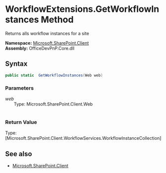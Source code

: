 # WorkflowExtensions.GetWorkflowInstances Method  
Returns alls workflow instances for a site  

**Namespace:** [Microsoft.SharePoint.Client](Microsoft.SharePoint.Client.md)  
**Assembly:** OfficeDevPnP.Core.dll  
## Syntax
```C#
public static  GetWorkflowInstances(Web web)
```
### Parameters
*web*  
&emsp;&emsp;Type: Microsoft.SharePoint.Client.Web  
&emsp;&emsp;  
  
### Return Value
Type: [Microsoft.SharePoint.Client.WorkflowServices.WorkflowInstanceCollection]  


## See also
- [Microsoft.SharePoint.Client](Microsoft.SharePoint.Client.md)
